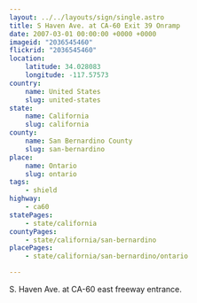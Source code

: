 ```yaml
---
layout: ../../layouts/sign/single.astro
title: S Haven Ave. at CA-60 Exit 39 Onramp
date: 2007-03-01 00:00:00 +0000 +0000
imageid: "2036545460"
flickrid: "2036545460"
location:
    latitude: 34.028083
    longitude: -117.57573
country:
    name: United States
    slug: united-states
state:
    name: California
    slug: california
county:
    name: San Bernardino County
    slug: san-bernardino
place:
    name: Ontario
    slug: ontario
tags:
    - shield
highway:
    - ca60
statePages:
    - state/california
countyPages:
    - state/california/san-bernardino
placePages:
    - state/california/san-bernardino/ontario

---
```

S. Haven Ave. at CA-60 east freeway entrance.